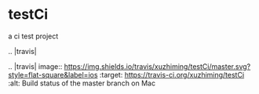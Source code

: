 # testCi

a ci test project

.. |travis|

.. |travis| image:: https://img.shields.io/travis/xuzhiming/testCi/master.svg?style=flat-square&label=ios
    :target: https://travis-ci.org/xuzhiming/testCi
    :alt: Build status of the master branch on Mac
